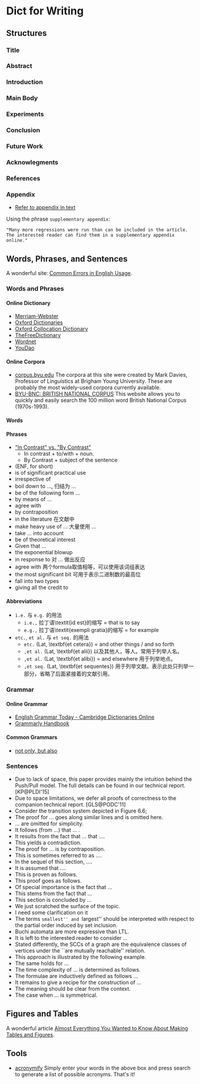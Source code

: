 # Dict for Writing

## Structures

### Title

### Abstract

### Introduction

### Main Body

### Experiments

### Conclusion

### Future Work

### Acknowlegments

### References

### Appendix

- [Refer to appendix in text](https://www.oxfordjournals.org/our_journals/ajae/for_authors/supplementary_appendices.pdf)

Using the phrase `supplementary appendix`:
```
"Many more regressions were run than can be included in the article. 
The interested reader can find them in a supplementary appendix online."
```

## Words, Phrases, and Sentences
A wonderful site: [Common Errors in English Usage](http://public.wsu.edu/~brians/errors/errors.html#i).

### Words and Phrases

#### Online Dictionary
- [Merriam-Webster](http://www.merriam-webster.com/)
- [Oxford Dictionaries](http://www.oxforddictionaries.com/)
- [Oxford Collocation Dictionary](http://oxforddictionary.so8848.com/)
- [TheFreeDictionary](http://www.thefreedictionary.com/)
- [Wordnet](http://wordnet-online.freedicts.com/)
- [YouDao](http://dict.youdao.com/)

#### Online Corpora
- [corpus.byu.edu](http://corpus.byu.edu/)
  The corpora at this site were created by Mark Davies, Professor of Linguistics at Brigham Young University. These are probably the most widely-used corpora currently available.
- [BYU-BNC: BRITISH NATIONAL CORPUS](http://corpus.byu.edu/bnc/)
  This website allows you to quickly and easily search the 100 million word British National Corpus (1970s-1993).

#### Words

#### Phrases
- ["In Contrast" vs. "By Contrast"](http://english.stackexchange.com/q/7642)
  - In contrast + to/with + noun. 
  - By Contrast + subject of the sentence
- (ENF, for short)
- is of significant practical use
- irrespective of
- boil down to ..., 归结为 ...
- be of the following form ...
- by means of ...
- agree with
- by contraposition
- in the literature 在文献中
- make heavy use of ... 大量使用 ...
- take ... into account
- be of theoretical interest
- Given that ...
- the exponential blowup
- in response to 对 ... 做出反应
- agree with 两个formula取值相等，可以使用该词组表达
- the most significant bit 可用于表示二进制数的最高位
- fall into two types
- giving all the credit to 

#### Abbreviations
- `i.e.` 与 `e.g.` 的用法 
  - `i.e.,`  拉丁语\textit{id est}的缩写 = that is to say 
  - `e.g.,`  拉丁语\textit{exempli gratia}的缩写 = for example 
- `etc.`, `et al.` 与 `et seq.` 的用法 
  - `etc.`     (Lat, \textbf{et cetera}) = and other things / and so forth 
  - `,et al.`  (Lat, \textbf{et alii}) 以及其他人，等人。常用于列举人名。 
  - `,et al.`  (Lat, \textbf{et alibi}) = and elsewhere 用于列举地点。 
  - `,et seq.` (Lat, \textbf{et sequentes}) 用于列举文献。表示此处只列举一部分，省略了后面紧接着的文献引用。 

### Grammar

#### Online Grammar
- [English Grammar Today - Cambridge Dictionaries Online](http://dictionary.cambridge.org/grammar/british-grammar/)
- [Grammarly Handbook](http://www.grammarly.com/handbook/)

#### Common Grammars

- [not only, but also](http://dictionary.cambridge.org/grammar/british-grammar/not-only-but-also?q=Not+only+%E2%80%A6+but+also)

### Sentences

- Due to lack of space, this paper provides mainly the intuition behind the Push/Pull model. 
  The full details can be found in our technical report. [KP@PLDI'15]
- Due to space limitations, we defer all proofs of correctness to the companion technical report. [GLS@PODC'11]
- Consider the transition system depicted in Figure 6.6; 
- The proof for ... goes along similar lines and is omitted here. 
- ... are omitted for simplicity. 
- It follows (from ...) that ... . 
- It results from the fact that ... that .... 
- This yields a contradiction. 
- The proof for ... is by contraposition. 
- This is sometimes referred to as .... 
- In the sequel of this section, .... 
- It is assumed that $\dots$. 
- This is proven as follows. 
- This proof goes as follows. 
- Of special importance is the fact that ...
- This stems from the fact that ...
- This section is concluded by ...
- We just scratched the surface of the topic. 
- I need some clarification on it 
- The terms ``smallest'' and ``largest'' should be interpreted with respect to the partial order induced by set inclusion.
- Buchi automata are more expressive than LTL. 
- It is left to the interested reader to consider ...
- Stated differently, the SCCs of a graph are the equivalence classes of vertices under the ``are mutually reachable'' relation. 
- This approach is illustrated by the following example. 
- The same holds for ... 
- The time complexity of ... is determined as follows. 
- The formulae are inductively defined as follows ... 
- It remains to give a recipe for the construction of ... 
- The meaning should be clear from the context. 
- The case when ... is symmetrical.

## Figures and Tables

A wonderful article [Almost Everything You Wanted to Know About Making Tables and Figures](http://abacus.bates.edu/~ganderso/biology/resources/writing/HTWtablefigs.html#topofpage).

## Tools

- [acronymify](http://acronymify.com/)
  Simply enter your words in the above box and press search to generate a list of possible acronyms. That's it!
